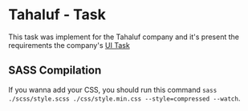 # Tahaluf - Task
This task was implement for the Tahaluf company and it's present the requirements the company's [UI Task](https://tahaluf-my.sharepoint.com/personal/i_nowwarah_ext_tahaluf_ae/_layouts/15/onedrive.aspx?id=%2Fpersonal%2Fi%5Fnowwarah%5Fext%5Ftahaluf%5Fae%2FDocuments%2FTahaluf%20UI%20Task%2Ezip&parent=%2Fpersonal%2Fi%5Fnowwarah%5Fext%5Ftahaluf%5Fae%2FDocuments&ga=1)

## SASS Compilation
If you wanna add your CSS, you should run this command `sass ./scss/style.scss ./css/style.min.css --style=compressed --watch`.